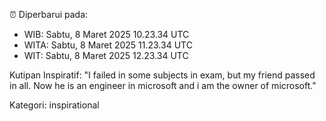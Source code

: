 ⏰ Diperbarui pada:
- WIB: Sabtu, 8 Maret 2025 10.23.34 UTC
- WITA: Sabtu, 8 Maret 2025 11.23.34 UTC
- WIT: Sabtu, 8 Maret 2025 12.23.34 UTC

Kutipan Inspiratif:
"I failed in some subjects in exam, but my friend passed in all. Now he is an engineer in microsoft and i am the owner of microsoft."


Kategori: inspirational

